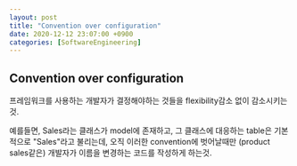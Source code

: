 ```yaml
---
layout: post
title: "Convention over configuration"
date: 2020-12-12 23:07:00 +0900
categories: [SoftwareEngineering]
---
```


## Convention over configuration

프레임워크를 사용하는 개발자가 결정해야하는 것들을 flexibility감소 없이 감소시키는것.

예를들면, Sales라는 클래스가 model에 존재하고, 그 클래스에 대응하는 table은 기본적으로 "Sales"라고 불리는데, 오직 이러한 convention에 벗어날때만 (product sales같은) 개발자가 이름을 변경하는 코드를 작성하게 하는것.